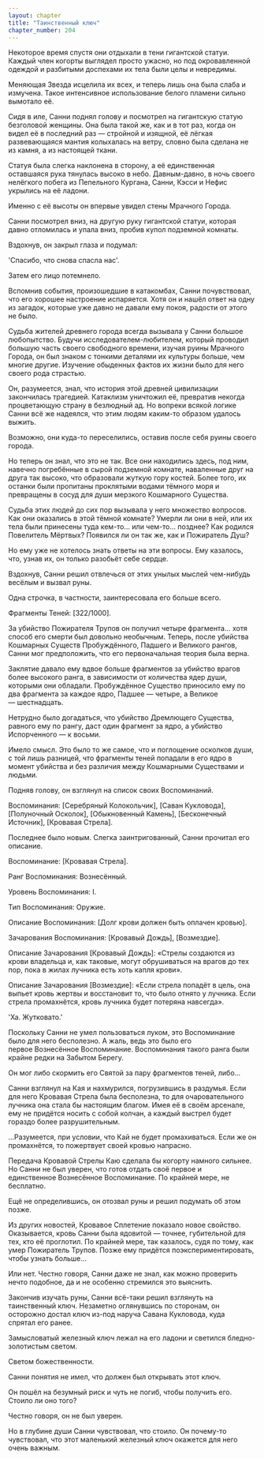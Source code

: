```yaml
---
layout: chapter
title: "Таинственный ключ"
chapter_number: 204
---
```


Некоторое время спустя они отдыхали в тени гигантской статуи. Каждый член когорты выглядел просто ужасно, но под окровавленной одеждой и разбитыми доспехами их тела были целы и невредимы.

Меняющая Звезда исцелила их всех, и теперь лишь она была слаба и измучена. Такое интенсивное использование белого пламени сильно вымотало её.

Сидя в иле, Санни поднял голову и посмотрел на гигантскую статую безголовой женщины. Она была такой же, как и в тот раз, когда он видел её в последний раз — стройной и изящной, её лёгкая развевающаяся мантия колыхалась на ветру, словно была сделана не из камня, а из настоящей ткани.

Статуя была слегка наклонена в сторону, а её единственная оставшаяся рука тянулась высоко в небо. Давным-давно, в ночь своего нелёгкого побега из Пепельного Кургана, Санни, Кэсси и Нефис укрылись на её ладони.

Именно с её высоты он впервые увидел стены Мрачного Города.

Санни посмотрел вниз, на другую руку гигантской статуи, которая давно отломилась и упала вниз, пробив купол подземной комнаты.

Вздохнув, он закрыл глаза и подумал:

'Спасибо, что снова спасла нас'.

Затем его лицо потемнело.

Вспомнив события, произошедшие в катакомбах, Санни почувствовал, что его хорошее настроение испаряется. Хотя он и нашёл ответ на одну из загадок, которые уже давно не давали ему покоя, радости от этого не было.

Судьба жителей древнего города всегда вызывала у Санни большое любопытство. Будучи исследователем-любителем, который проводил большую часть своего свободного времени, изучая руины Мрачного Города, он был знаком с тонкими деталями их культуры больше, чем многие другие. Изучение обыденных фактов их жизни было для него своего рода страстью.

Он, разумеется, знал, что история этой древней цивилизации закончилась трагедией. Катаклизм уничтожил её, превратив некогда процветающую страну в безлюдный ад. Но вопреки всякой логике Санни всё же надеялся, что этим людям каким-то образом удалось выжить.

Возможно, они куда-то переселились, оставив после себя руины своего города.

Но теперь он знал, что это не так. Все они находились здесь, под ним, навечно погребённые в сырой подземной комнате, наваленные друг на друга так высоко, что образовали жуткую гору костей. Более того, их останки были пропитаны проклятыми водами тёмного моря и превращены в сосуд для души мерзкого Кошмарного Существа.

Судьба этих людей до сих пор вызывала у него множество вопросов. Как они оказались в этой тёмной комнате? Умерли ли они в ней, или их тела были принесены туда кем-то... или чем-то... позднее? Как родился Повелитель Мёртвых? Появился ли он так же, как и Пожиратель Душ?

Но ему уже не хотелось знать ответы на эти вопросы. Ему казалось, что, узнав их, он только разобьёт себе сердце.

Вздохнув, Санни решил отвлечься от этих унылых мыслей чем-нибудь весёлым и вызвал руны.

Одна строчка, в частности, заинтересовала его больше всего.

Фрагменты Теней: [322/1000].

За убийство Пожирателя Трупов он получил четыре фрагмента... хотя способ его смерти был довольно необычным. Теперь, после убийства Кошмарных Существ Пробуждённого, Падшего и Великого рангов, Санни мог предположить, что его первоначальная теория была верна.

Заклятие давало ему вдвое больше фрагментов за убийство врагов более высокого ранга, в зависимости от количества ядер души, которыми они обладали. Пробуждённое Существо приносило ему по два фрагмента за каждое ядро, Падшее — четыре, а Великое — шестнадцать.

Нетрудно было догадаться, что убийство Дремлющего Существа, равного ему по рангу, даст один фрагмент за ядро, а убийство Испорченного — к восьми.

Имело смысл. Это было то же самое, что и поглощение осколков души, с той лишь разницей, что фрагменты теней попадали в его ядро в момент убийства и без различия между Кошмарными Существами и людьми.

Подняв голову, он взглянул на список своих Воспоминаний.

Воспоминания: [Серебряный Колокольчик], [Саван Кукловода], [Полуночный Осколок], [Обыкновенный Камень], [Бесконечный Источник], [Кровавая Стрела].

Последнее было новым. Слегка заинтригованный, Санни прочитал его описание.

Воспоминание: [Кровавая Стрела].

Ранг Воспоминания: Вознесённый.

Уровень Воспоминания: I.

Тип Воспоминания: Оружие.

Описание Воспоминания: [Долг крови должен быть оплачен кровью].

Зачарования Воспоминания: [Кровавый Дождь], [Возмездие].

Описание Зачарования [Кровавый Дождь]: «Стрелы создаются из крови владельца и, как таковые, могут обрушиваться на врагов до тех пор, пока в жилах лучника есть хоть капля крови».

Описание Зачарования [Возмездие]: «Если стрела попадёт в цель, она выпьет кровь жертвы и восстановит то, что было отнято у лучника. Если стрела промахнётся, кровь лучника будет потеряна навсегда».

'Ха. Жутковато.'

Поскольку Санни не умел пользоваться луком, это Воспоминание было для него бесполезно. А жаль, ведь это было его первое Вознесённое Воспоминание. Воспоминания такого ранга были крайне редки на Забытом Берегу.

Он мог либо скормить его Святой за пару фрагментов теней, либо...

Санни взглянул на Кая и нахмурился, погрузившись в раздумья. Если для него Кровавая Стрела была бесполезна, то для очаровательного лучника она стала бы настоящим благом. Имея её в своём арсенале, ему не придётся носить с собой колчан, а каждый выстрел будет гораздо более разрушительным.

...Разумеется, при условии, что Кай не будет промахиваться. Если же он промахнётся, то пожертвует своей кровью напрасно.

Передача Кровавой Стрелы Каю сделала бы когорту намного сильнее. Но Санни не был уверен, что готов отдать своё первое и единственное Вознесённое Воспоминание. По крайней мере, не бесплатно.

Ещё не определившись, он отозвал руны и решил подумать об этом позже.

Из других новостей, Кровавое Сплетение показало новое свойство. Оказывается, кровь Санни была ядовитой — точнее, губительной для тех, кто её проглотил. По крайней мере, так казалось, судя по тому, как умер Пожиратель Трупов. Позже ему придётся поэкспериментировать, чтобы узнать больше...

Или нет. Честно говоря, Санни даже не знал, как можно проверить нечто подобное, да и не особенно стремился это выяснить.

Закончив изучать руны, Санни всё-таки решил взглянуть на таинственный ключ. Незаметно оглянувшись по сторонам, он осторожно достал ключ из-под наруча Савана Кукловода, куда спрятал его ранее.

Замысловатый железный ключ лежал на его ладони и светился бледно-золотистым светом.

Светом божественности.

Санни понятия не имел, что должен был открывать этот ключ.

Он пошёл на безумный риск и чуть не погиб, чтобы получить его. Стоило ли оно того?

Честно говоря, он не был уверен.

Но в глубине души Санни чувствовал, что стоило. Он почему-то чувствовал, что этот маленький железный ключ окажется для него очень важным.